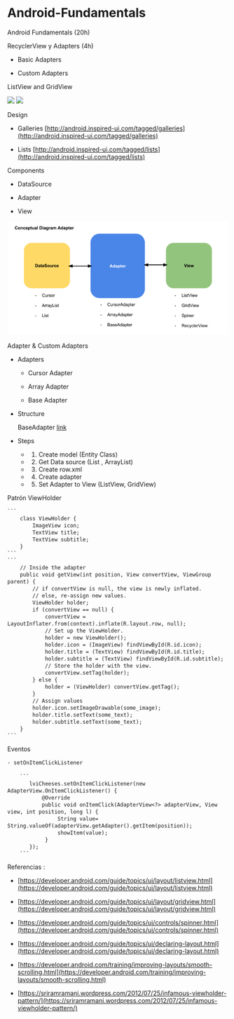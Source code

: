# Android-Fundamentals
Android Fundamentals (20h)
    
RecyclerView y Adapters (4h)
 
   * Basic Adapters
    
   * Custom Adapters
    

ListView and GridView
    
![](https://developer.android.com/images/ui/listview.png) ![](https://developer.android.com/images/ui/gridview.png)
          

Design 
    
* Galleries [http://android.inspired-ui.com/tagged/galleries](http://android.inspired-ui.com/tagged/galleries)
        
* Lists [http://android.inspired-ui.com/tagged/lists](http://android.inspired-ui.com/tagged/lists)
        

Components
    
   * DataSource
        
   * Adapter
        
   * View
        
![](https://github.com/BelatrixTraining/Android-Fundamentals/blob/Lesson5-2/images/androidAdapter.png)


Adapter & Custom Adapters
 
  - Adapters
  
      * Cursor Adapter
       
      * Array Adapter
        
      * Base Adapter
            
  - Structure
    
      BaseAdapter [link](https://github.com/BelatrixTraining/Android-Fundamentals/blob/Lesson5-2/ADAPTER.md)
        
  - Steps 
    
    * 1. Create model (Entity Class)
    
    * 2. Get Data source (List , ArrayList)
    
    * 3. Create row.xml
    
    * 4. Create adapter
    
    * 5. Set Adapter to View (ListView, GridView)


Patrón ViewHolder
 
    ```
        class ViewHolder {
            ImageView icon;
            TextView title;
            TextView subtitle;
        }
    ```
    ```
        // Inside the adapter
        public void getView(int position, View convertView, ViewGroup parent) {
            // if convertView is null, the view is newly inflated.
            // else, re-assign new values.
            ViewHolder holder;
            if (convertView == null) {
                convertView = LayoutInflater.from(context).inflate(R.layout.row, null);
                // Set up the ViewHolder.
                holder = new ViewHolder();
                holder.icon = (ImageView) findViewById(R.id.icon);
                holder.title = (TextView) findViewById(R.id.title);
                holder.subtitle = (TextView) findViewById(R.id.subtitle);
                // Store the holder with the view.
                convertView.setTag(holder);
            } else {
                holder = (ViewHolder) convertView.getTag();
            }
            // Assign values
            holder.icon.setImageDrawable(some_image);
            holder.title.setText(some_text);
            holder.subtitle.setText(some_text);
        }
    ```


Eventos
    
    - setOnItemClickListener
    
        ```
           lviCheeses.setOnItemClickListener(new AdapterView.OnItemClickListener() {
               @Override
               public void onItemClick(AdapterView<?> adapterView, View view, int position, long l) {
                    String value= String.valueOf(adapterView.getAdapter().getItem(position));
                    showItem(value);
                }
           });
        ```


Referencias :

   - [https://developer.android.com/guide/topics/ui/layout/listview.html](https://developer.android.com/guide/topics/ui/layout/listview.html)
   
   - [https://developer.android.com/guide/topics/ui/layout/gridview.html](https://developer.android.com/guide/topics/ui/layout/gridview.html)
   
   - [https://developer.android.com/guide/topics/ui/controls/spinner.html](https://developer.android.com/guide/topics/ui/controls/spinner.html)
   
   - [https://developer.android.com/guide/topics/ui/declaring-layout.html](https://developer.android.com/guide/topics/ui/declaring-layout.html)
   
   - [https://developer.android.com/training/improving-layouts/smooth-scrolling.html](https://developer.android.com/training/improving-layouts/smooth-scrolling.html)
   
   - [https://sriramramani.wordpress.com/2012/07/25/infamous-viewholder-pattern/](https://sriramramani.wordpress.com/2012/07/25/infamous-viewholder-pattern/)
